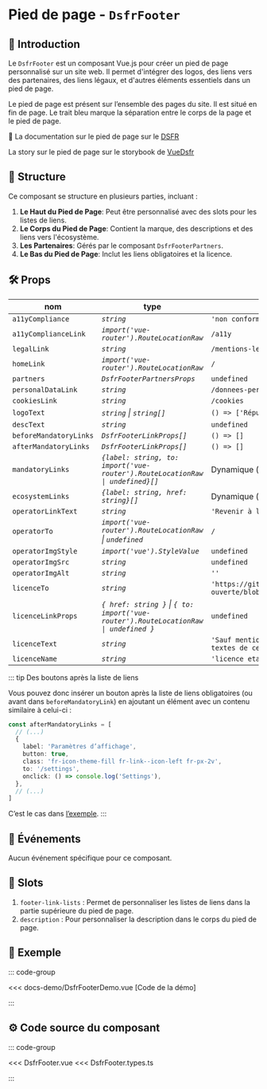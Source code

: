 # Pied de page - `DsfrFooter`

## 🌟 Introduction

Le `DsfrFooter` est un composant Vue.js pour créer un pied de page personnalisé sur un site web. Il permet d'intégrer des logos, des liens vers des partenaires, des liens légaux, et d'autres éléments essentiels dans un pied de page.

Le pied de page est présent sur l’ensemble des pages du site. Il est situé en fin de page. Le trait bleu marque la séparation entre le corps de la page et le pied de page.

🏅 La documentation sur le pied de page sur le [DSFR](https://www.systeme-de-design.gouv.fr/elements-d-interface/composants/pied-de-page)

<VIcon name="vi-file-type-storybook" /> La story sur le pied de page sur le storybook de [VueDsfr](https://storybook.vue-ds.fr/?path=/docs/composants-dsfrfooter--docs)

## 📐 Structure

Ce composant se structure en plusieurs parties, incluant :

1. **Le Haut du Pied de Page**: Peut être personnalisé avec des slots pour les listes de liens.
2. **Le Corps du Pied de Page**: Contient la marque, des descriptions et des liens vers l'écosystème.
3. **Les Partenaires**: Gérés par le composant `DsfrFooterPartners`.
4. **Le Bas du Pied de Page**: Inclut les liens obligatoires et la licence.

## 🛠️ Props

| nom                     | type                                   | défaut                                     | obligatoire |
| ----------------------- | -------------------------------------- | ------------------------------------------ | ----------- |
| `a11yCompliance`        | *`string`*                             | `'non conforme'`                           |             |
| `a11yComplianceLink`    | *`import('vue-router').RouteLocationRaw`*                   | `/a11y`                                    |             |
| `legalLink`             | *`string`*                             | `/mentions-legales`                        |             |
| `homeLink`              | *`import('vue-router').RouteLocationRaw`*                   | `/`                                        |             |
| `partners`              | *`DsfrFooterPartnersProps`*            | `undefined`                                |             |
| `personalDataLink`      | *`string`*                             | `/donnees-personnelles`                    |             |
| `cookiesLink`           | *`string`*                             | `/cookies`                                 |             |
| `logoText`              | *`string` \| `string[]`*               | `() => ['République', 'Française']`        |             |
| `descText`              | *`string`*                             | `undefined`                                |             |
| `beforeMandatoryLinks`  | *`DsfrFooterLinkProps[]`*              | `() => []`                                 |             |
| `afterMandatoryLinks`   | *`DsfrFooterLinkProps[]`*              | `() => []`                                 |             |
| `mandatoryLinks`        | *`{label: string, to: import('vue-router').RouteLocationRaw \| undefined}[]`* | Dynamique (voir script) |         |
| `ecosystemLinks`        | *`{label: string, href: string}[]`*    | Dynamique (voir script)                    |             |
| `operatorLinkText`      | *`string`*                             | `'Revenir à l’accueil'`                    |             |
| `operatorTo`            | *`import('vue-router').RouteLocationRaw` \| `undefined`*    | `/`                                        |             |
| `operatorImgStyle`      | *`import('vue').StyleValue`*                         | `undefined`                                |             |
| `operatorImgSrc`        | *`string`*                             | `undefined`                                |             |
| `operatorImgAlt`        | *`string`*                             | `''`                                       |             |
| `licenceTo`             | *`string`*                             | `'https://github.com/etalab/licence-ouverte/blob/master/LO.md'` | |
| `licenceLinkProps`      | *`{ href: string }` \| `{ to: import('vue-router').RouteLocationRaw \| undefined }`* | `undefined`      |             |
| `licenceText`           | *`string`*                             | `'Sauf mention contraire, tous les textes de ce site sont sous'` | |
| `licenceName`           | *`string`*                             | `'licence etalab-2.0'`                     |             |

::: tip Des boutons après la liste de liens

Vous pouvez donc insérer un bouton après la liste de liens obligatoires (ou avant dans `beforeMandatoryLink`) en ajoutant un élément avec un contenu similaire à celui-ci :

```ts
const afterMandatoryLinks = [
  // (...)
  {
    label: 'Paramètres d’affichage',
    button: true,
    class: 'fr-icon-theme-fill fr-link--icon-left fr-px-2v',
    to: '/settings',
    onclick: () => console.log('Settings'),
  },
  // (...)
]
```

C’est le cas dans [l’exemple](#📝-exemple).
:::

## 📡 Événements

Aucun événement spécifique pour ce composant.

## 🧩 Slots

1. `footer-link-lists` : Permet de personnaliser les listes de liens dans la partie supérieure du pied de page.
2. `description` : Pour personnaliser la description dans le corps du pied de page.

## 📝 Exemple

::: code-group

<Story data-title="Démo" min-h="400px">
  <DsfrFooterDemo />
</Story>

<<< docs-demo/DsfrFooterDemo.vue [Code de la démo]

:::

## ⚙️ Code source du composant

::: code-group

<<< DsfrFooter.vue
<<< DsfrFooter.types.ts

:::

<script setup lang="ts">
import DsfrFooterDemo from './docs-demo/DsfrFooterDemo.vue'
</script>
